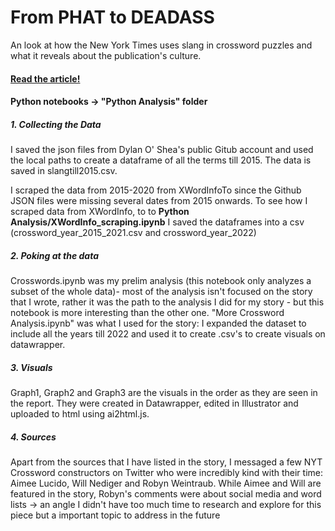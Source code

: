# From PHAT to DEADASS
An look at how the New York Times uses slang in crossword puzzles and what it reveals about the publication's culture.



#### <a href = "https://aishichandra.github.io/Slang_NYT_XWord/"> Read the article! </a>
#### Python notebooks -> "Python Analysis" folder
##### 1. Collecting the Data
I saved the json files from Dylan O' Shea's public Gitub account and used the local paths to create a dataframe of all the terms till 2015. The data is saved in slangtill2015.csv. 

I scraped the data from 2015-2020 from XWordInfoTo since the Github JSON files were missing several dates from 2015 onwards. To see how I scraped data from XWordInfo, to to <b> Python Analysis/XWordInfo_scraping.ipynb</b> I saved the dataframes into a csv (crossword_year_2015_2021.csv and crossword_year_2022)

##### 2. Poking at the data
Crosswords.ipynb was my prelim analysis (this notebook only analyzes a subset of the whole data)- most of the analysis isn't focused on the story that I wrote, rather it was the path to the analysis I did for my story - but this notebook is more interesting than the other one. "More Crossword Analysis.ipynb" was what I used for the story: I expanded the dataset to include all the years till 2022 and used it to create .csv's to create visuals on datawrapper. 

##### 3. Visuals
Graph1, Graph2 and Graph3 are the visuals in the order as they are seen in the report. They were created in Datawrapper, edited in Illustrator and uploaded to html using ai2html.js. 

##### 4. Sources
Apart from the sources that I have listed in the story, I messaged a few NYT Crossword constructors on Twitter who were incredibly kind with their time: Aimee Lucido, Will Nediger and Robyn Weintraub. While Aimee and Will are featured in the story, Robyn's comments were about social media and word lists -> an angle I didn't have too much time to research and explore for this piece but a important topic to address in the future







